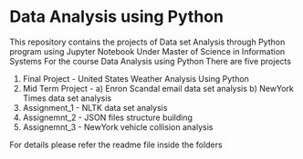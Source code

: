 # Data Analysis using Python
This repository contains the projects of Data set Analysis through Python program using Jupyter Notebook
Under Master of Science in Information Systems 
For the course Data Analysis using Python 
There are five projects 
  1.  Final Project       -     United States Weather Analysis Using Python
  2.  Mid Term Project    -     a) Enron Scandal email data set analysis
                                b) NewYork Times data set analysis
  3.  Assignment_1        -     NLTK data set analysis
  4.  Assignemnt_2        -     JSON files structure building
  5.  Assignemnt_3        -     NewYork vehicle collision analysis

For details please refer the readme file inside the folders
